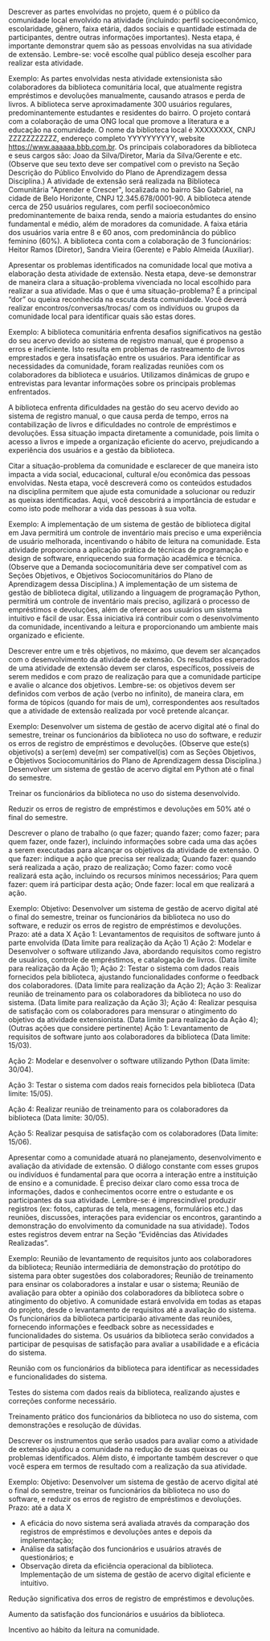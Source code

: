 Descrever as partes envolvidas no projeto, quem é o público da comunidade local envolvido na atividade (incluindo: perfil socioeconômico, escolaridade, gênero, faixa etária, dados sociais e quantidade estimada de participantes, dentre outras informações importantes). Nesta etapa, é importante demonstrar quem são as pessoas envolvidas na sua atividade de extensão. Lembre-se: você escolhe qual público deseja escolher para realizar esta atividade.

Exemplo:
As partes envolvidas nesta atividade extensionista são colaboradores da biblioteca comunitária local, que atualmente registra empréstimos e devoluções manualmente, causando atrasos e perda de livros. A biblioteca serve aproximadamente 300 usuários regulares, predominantemente estudantes e residentes do bairro. O projeto contará com a colaboração de uma ONG local que promove a literatura e a educação na comunidade. O nome da biblioteca local é XXXXXXXX, CNPJ ZZZZZZZZZZZ, endereço completo YYYYYYYYYY, website https://www.aaaaaa.bbb.com.br. Os principais colaboradores da biblioteca e seus cargos são: Joao da Silva/Diretor, Maria da Silva/Gerente e etc.
(Observe que seu texto deve ser compatível com o previsto na Seção Descrição do Público Envolvido do Plano de Aprendizagem dessa Disciplina.)
A atividade de extensão será realizada na Biblioteca Comunitária "Aprender e Crescer", localizada no bairro São Gabriel, na cidade de Belo Horizonte, CNPJ 12.345.678/0001-90. A biblioteca atende cerca de 250 usuários regulares, com perfil socioeconômico predominantemente de baixa renda, sendo a maioria estudantes do ensino fundamental e médio, além de moradores da comunidade. A faixa etária dos usuários varia entre 8 e 60 anos, com predominância do público feminino (60%). A biblioteca conta com a colaboração de 3 funcionários: Heitor Ramos (Diretor), Sandra Vieira (Gerente) e Pablo Almeida (Auxiliar).

Apresentar os problemas identificados na comunidade local que motiva a elaboração desta atividade de extensão. Nesta etapa, deve-se demonstrar de maneira clara a situação-problema vivenciada no local escolhido para realizar a sua atividade. Mas o que é uma situação-problema? É a principal “dor” ou queixa reconhecida na escuta desta comunidade. Você deverá realizar encontros/conversas/trocas/ com os indivíduos ou grupos da comunidade local para identificar quais são estas dores.

Exemplo:
A biblioteca comunitária enfrenta desafios significativos na gestão do seu acervo devido ao sistema de registro manual, que é propenso a erros e ineficiente. Isto resulta em problemas de rastreamento de livros emprestados e gera insatisfação entre os usuários.
Para identificar as necessidades da comunidade, foram realizadas reuniões com os colaboradores da biblioteca e usuários. Utilizamos dinâmicas de grupo e entrevistas para levantar informações sobre os principais problemas enfrentados. 

A biblioteca enfrenta dificuldades na gestão do seu acervo devido ao sistema de registro manual, o que causa perda de tempo, erros na contabilização de livros e dificuldades no controle de empréstimos e devoluções. Essa situação impacta diretamente a comunidade, pois limita o acesso a livros e impede a organização eficiente do acervo, prejudicando a experiência dos usuários e a gestão da biblioteca.

Citar a situação-problema da comunidade e esclarecer de que maneira isto impacta a vida social, educacional, cultural e/ou econômica das pessoas envolvidas. Nesta etapa, você descreverá como os conteúdos estudados na disciplina permitem que ajude esta comunidade a solucionar ou reduzir as queixas identificadas. Aqui, você descobrirá a importância de estudar e como isto pode melhorar a vida das pessoas à sua volta.

Exemplo:
A implementação de um sistema de gestão de biblioteca digital em Java permitirá um controle de inventário mais preciso e uma experiência de usuário melhorada, incentivando o hábito de leitura na comunidade. Esta atividade proporciona a aplicação prática de técnicas de programação e design de software, enriquecendo sua formação acadêmica e técnica.
(Observe que a Demanda sociocomunitária deve ser compatível com as Seções Objetivos, e Objetivos Sociocomunitários do Plano de Aprendizagem dessa Disciplina.)
A implementação de um sistema de gestão de biblioteca digital, utilizando a linguagem de programação Python, permitirá um controle de inventário mais preciso, agilizará o processo de empréstimos e devoluções, além de oferecer aos usuários um sistema intuitivo e fácil de usar. Essa iniciativa irá contribuir com o desenvolvimento da comunidade, incentivando a leitura e proporcionando um ambiente mais organizado e eficiente.

Descrever entre um e três objetivos, no máximo, que devem ser alcançados com o desenvolvimento da atividade de extensão. Os resultados esperados de uma atividade de extensão devem ser claros, específicos, possíveis de serem medidos e com prazo de realização para que a comunidade participe e avalie o alcance dos objetivos. Lembre-se: os objetivos devem ser definidos com verbos de ação (verbo no infinito), de maneira clara, em forma de tópicos (quando for mais de um), correspondentes aos resultados que a atividade de extensão realizada por você pretende alcançar.

Exemplo:
Desenvolver um sistema de gestão de acervo digital até o final do semestre, treinar os funcionários da biblioteca no uso do software, e reduzir os erros de registro de empréstimos e devoluções.
(Observe que este(s) objetivo(s) a ser(em) deve(m) ser compatível(is) com as Seções Objetivos, e Objetivos Sociocomunitários do Plano de Aprendizagem dessa Disciplina.)
Desenvolver um sistema de gestão de acervo digital em Python até o final do semestre.

Treinar os funcionários da biblioteca no uso do sistema desenvolvido.

Reduzir os erros de registro de empréstimos e devoluções em 50% até o final do semestre.

Descrever o plano de trabalho (o que fazer; quando fazer; como fazer; para quem fazer, onde fazer), incluindo informações sobre cada uma das ações a serem executadas para alcançar os objetivos da atividade de extensão.
O que fazer: indique a ação que precisa ser realizada;
Quando fazer: quando será realizada a ação, prazo de realização;
Como fazer: como você realizará esta ação, incluindo os recursos mínimos necessários;
Para quem fazer: quem irá participar desta ação;
Onde fazer: local em que realizará a ação.

Exemplo:
Objetivo: Desenvolver um sistema de gestão de acervo digital até o final do semestre, treinar os funcionários da biblioteca no uso do software, e reduzir os erros de registro de empréstimos e devoluções. Prazo: até a data X
Ação 1: Levantamentos de requisitos de software junto á parte envolvida (Data limite para realização da Ação 1)
Ação 2: Modelar e Desenvolver o software utilizando Java, abordando requisitos como registro de usuários, controle de empréstimos, e catalogação de livros. (Data limite para realização da Ação 1);
Ação 2: Testar o sistema com dados reais fornecidos pela biblioteca, ajustando funcionalidades conforme o feedback dos colaboradores. (Data limite para realização da Ação 2);
Ação 3: Realizar reunião de treinamento para os colaboradores da biblioteca no uso do sistema. (Data limite para realização da Ação 3);
Ação 4: Realizar pesquisa de satisfação com os colaboradores para mensurar o atingimento do objetivo da atividade extensionista. (Data limite para realização da Ação 4);
(Outras ações que considere pertinente)
Ação 1: Levantamento de requisitos de software junto aos colaboradores da biblioteca (Data limite: 15/03).

Ação 2: Modelar e desenvolver o software utilizando Python  (Data limite: 30/04).

Ação 3: Testar o sistema com dados reais fornecidos pela biblioteca (Data limite: 15/05).

Ação 4: Realizar reunião de treinamento para os colaboradores da biblioteca (Data limite: 30/05).

Ação 5: Realizar pesquisa de satisfação com os colaboradores (Data limite: 15/06).

Apresentar como a comunidade atuará no planejamento, desenvolvimento e avaliação da atividade de extensão. O diálogo constante com esses grupos ou indivíduos é fundamental para que ocorra a interação entre a instituição de ensino e a comunidade. É preciso deixar claro como essa troca de informações, dados e conhecimentos ocorre entre o estudante e os participantes da sua atividade. Lembre-se: é imprescindível produzir registros (ex: fotos, capturas de tela, mensagens, formulários etc.) das reuniões, discussões, interações para evidenciar os encontros, garantindo a demonstração do envolvimento da comunidade na sua atividade). Todos estes registros devem entrar na Seção “Evidências das Atividades Realizadas”.

Exemplo:
Reunião de levantamento de requisitos junto aos colaboradores da biblioteca;
Reunião intermediária de demonstração do protótipo do sistema para obter sugestões dos colaboradores;
Reunião de treinamento para ensinar os colaboradores a instalar e usar o sistema;
Reunião de avaliação para obter a opinião dos colaboradores da biblioteca sobre o atingimento do objetivo.
A comunidade estará envolvida em todas as etapas do projeto, desde o levantamento de requisitos até a avaliação do sistema. Os funcionários da biblioteca participarão ativamente das reuniões, fornecendo informações e feedback sobre as necessidades e funcionalidades do sistema. Os usuários da biblioteca serão convidados a participar de pesquisas de satisfação para avaliar a usabilidade e a eficácia do sistema.

Reunião com os funcionários da biblioteca para identificar as necessidades e funcionalidades do sistema.

Testes do sistema com dados reais da biblioteca, realizando ajustes e correções conforme necessário.

Treinamento prático dos funcionários da biblioteca no uso do sistema, com demonstrações e resolução de dúvidas.

Descrever os instrumentos que serão usados para avaliar como a atividade de extensão ajudou a comunidade na redução de suas queixas ou problemas identificados. Além disto, é importante também descrever o que você espera em termos de resultado com a realização da sua atividade.

Exemplo:
Objetivo: Desenvolver um sistema de gestão de acervo digital até o final do semestre, treinar os funcionários da biblioteca no uso do software, e reduzir os erros de registro de empréstimos e devoluções. Prazo: até a data X
- A eficácia do novo sistema será avaliada através da comparação dos registros de empréstimos e devoluções antes e depois da implementação;
- Análise da satisfação dos funcionários e usuários através de questionários; e
- Observação direta da eficiência operacional da biblioteca.
Implementação de um sistema de gestão de acervo digital eficiente e intuitivo.

Redução significativa dos erros de registro de empréstimos e devoluções.

Aumento da satisfação dos funcionários e usuários da biblioteca.

Incentivo ao hábito da leitura na comunidade.

